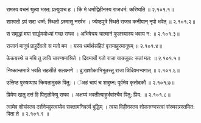 रामस्य वचनं श्रुत्वा भरत: प्रत्युवाच ह ।
किं मे धर्माद्विहीनस्य राजधर्म: करिष्यति ॥ २.१०१.१॥

शाश्वतो ऽयं सदा धर्म्म: स्थितो ऽस्मासु नरर्षभ ।
ज्येष्ठपुत्रे स्थिते राजन्न कनीयान् नृपो भवेत् ॥ २.१०१.२॥

स समृद्धां मया सार्द्धमयोध्यां गच्छ राघव ।
अभिषेचय चात्मानं कुलस्यास्य भवाय न: ॥ २.१०१.३॥

राजानं मानुषं प्राहुर्देवत्वे स मतो मम ।
यस्य धर्मार्थसहितं वृत्तमाहुरमानुषम् ॥ २.१०१.४॥

केकयस्थे च मयि तु त्वयि चारण्यमाश्रिते ।
दिवमार्यो गतो राजा यायजूक: सतां मत: ॥ २.१०१.५॥

निष्क्रान्तमात्रे भवति सहसीते सलक्ष्मणे ।
दु:खशोकाभिभूतस्तु राजा त्रिदिवमभ्यगात् ॥ २.१०१.६॥

उत्तिष्ठ पुरुषव्याघ्र क्रियतामुदकं पितु: ।
ऺअहं चायं च शत्रुघ्न: पूर्वमेव कृतोदकौ ॥ २.१०१.७॥

प्रियेण खलु दत्तं हि पितृलोकेषु राघव ।
अक्षय्यं भवतीत्याहुर्भवांश्चैव पितु: प्रिय: ॥ २.१०१.८॥

त्वामेव शोचंस्तव दर्शनेप्सुस्त्वय्येव सक्तामनिवर्त्य बुद्धिम् ।
त्वया विहीनस्तव शोकरुग्णस्त्वां संस्मरन्नस्तमित: पिता ते ॥ २.१०१.९ ॥

